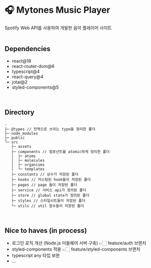 # 🎧 Mytones Music Player

Spotify Web API를 사용하여 개발한 음악 플레이어 사이트
<br/>
<br/>

## Dependencies

- react@18
- react-router-dom@6
- typescript@4
- react-query@4
- jotai@2
- styled-components@5

<br/>

## Directory

```
.
├─ @types // 전역으로 쓰이는 type을 정리한 폴더
├─ node_modules
├─ public
└─ src
   ├─ assets
   ├─ components // 컴포넌트를 atomic하게 정리한 폴더
   │  ├─ atoms
   │  ├─ molecules
   │  ├─ organisms
   │  └─ templates
   ├─ constants // 상수가 저장된 폴더
   ├─ hooks // 커스텀된 hook들이 저장된 폴더
   ├─ pages // page 들이 저장된 폴더
   ├─ service // 서비스 api가 정의된 폴더
   ├─ store // global state가 정의된 폴더
   ├─ styles // 스타일시트들이 저장된 폴더
   └─ utils // util 함수들이 저장된 폴더
```

<br/>

## Nice to haves (in process)
- 로그인 로직 개선 (Node.js 미들웨어 서버 구축) 👉🏻 feature/auth 브랜치
- styled-components 적용 👉🏻 feature/styled-components 브랜치
- typescript any 타입 보완
- ...

<br/>
